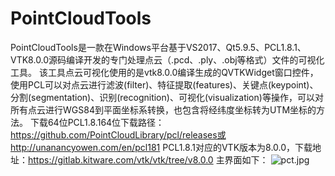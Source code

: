 # PointCloudTools
PointCloudTools是一款在Windows平台基于VS2017、Qt5.9.5、PCL1.8.1、VTK8.0.0源码编译开发的专门处理点云（.pcd、.ply、.obj等格式）文件的可视化工具。
该工具点云可视化使用的是vtk8.0.0编译生成的QVTKWidget窗口控件，使用PCL可以对点云进行滤波(filter)、特征提取(features)、关键点(keypoint)、
分割(segmentation)、识别(recognition)、可视化(visualization)等操作，可以对所有点云进行WGS84到平面坐标系转换，也包含将经纬度坐标转为UTM坐标的方法。
下载64位PCL1.8.164位下载路径：https://github.com/PointCloudLibrary/pcl/releases或http://unanancyowen.com/en/pcl181
PCL1.8.1对应的VTK版本为8.0.0，下载地址：https://gitlab.kitware.com/vtk/vtk/tree/v8.0.0
主界面如下：
![pct.jpg](https://i.loli.net/2021/06/15/PRUJgf6dsOjAyvK.png)
